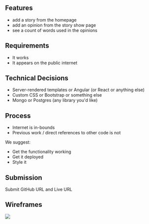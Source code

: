## Features

- add a story from the homepage
- add an opinion from the story show page
- see a count of words used in the opinions

## Requirements

- It works
- It appears on the public internet

## Technical Decisions

- Server-rendered templates or Angular (or React or anything else)
- Custom CSS or Bootstrap or something else
- Mongo or Postgres (any library you'd like)

## Process

- Internet is in-bounds
- Previous work / direct references to other code is not

We suggest:

- Get the functionality working
- Get it deployed
- Style it

## Submission

Submit GitHub URL and Live URL

## Wireframes

![](https://galvanize.mybalsamiq.com/mockups/4018209.png?key=896fd306b8f6ad6c6fe204e16e220cc867eedd1b)

